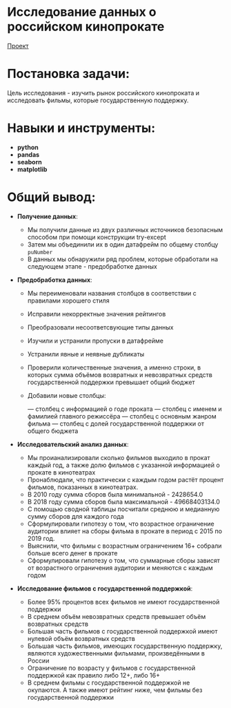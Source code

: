 # Исследование данных о российском кинопрокате
[Проект](Яндекс.Практикум%20Проект%20№4%20Исследование%20данных%20о%20российском%20кинопрокате%20(Сборный%20Проект%20№1).ipynb)  
# Постановка задачи:    
Цель исследования - изучить рынок российского кинопроката и исследовать фильмы, которые государственную поддержку.
# Навыки и инструменты:  
* **python**
* **pandas**
* **seaborn**
* **matplotlib**
# Общий вывод:
* **Получение данных**:
    - Мы получили данные из двух различных источников безопасным способом при помощи конструкции try-except
    - Затем мы объединили их в один датафрейм по общему столбцу `puNumber`
    - В данных мы обнаружили ряд проблем, которые обработали на следующем этапе - предобработке данных

* **Предобработка данных**:
    - Мы переименовали названия столбцов в соответствии с правилами хорошего стиля
    - Исправили некорректные значения рейтингов
    - Преобразовали несоответсвующие типы данных 
    - Изучили и устранили пропуски в датафрейме
    - Устранили явные и неявные дубликаты
    - Проверили количественные значения, а именно строки, в которых сумма объёмов возвратных и невозвратных средств государственной поддержки превышает общий бюджет
    - Добавили новые столбцы:
    
        — столбец с информацией о годе проката 
        — столбец с именем и фамилией главного режиссёра 
        — столбец с основным жанром фильма 
        — столбец с долей государственной поддержки от общего бюджета
        
* **Исследовательский анализ данных**:
    - Мы проианализировали сколько фильмов выходило в прокат каждый год, а также долю фильмов с указанной информацией о прокате в кинотеатрах
    - Пронаблюдали, что практически с каждым годом растёт процент фильмов, показанных в кинотеатрах.
    - В 2010 году сумма сборов была минимальной - 2428654.0
    - В 2018 году сумма сборов была максимальной - 49668403134.0
    - С помощью сводной таблицы посчитали среднюю и медианную сумму сборов для каждого года
    - Сформулировали гипотезу о том, что возрастное ограничение аудитории влияет на сборы фильма в прокате в период с 2015 по 2019 год.
    - Выяснили, что фильмы с возрастным ограничением 16+ собрали больше всего денег в прокате
    - Сформулировали гипотезу о том, что суммарные сборы зависят от возрастного ограничения аудитории и меняются с каждым годом

* **Исследование фильмов с государственной поддержкой**:
    - Более 95% процентов всех фильмов не имеют государственной поддержки
    - В среднем объём невозвратных средств превышает объём возвратных средств
    - Большая часть фильмов с государственной поддержкой имеют нулевой объём возвратных средств
    - Большая часть фильмов, имеющих государственную поддержку, являются художественными фильмами, произведёнными в России
    - Ограничение по возрасту у фильмов с государственной поддержкой как правило либо 12+, либо 16+
    - В среднем фильмы с государственной поддержкой не окупаются. А также имеют рейтинг ниже, чем фильмы без государственной поддержки
